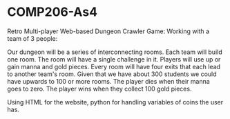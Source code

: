 # COMP206-As4

Retro Multi-player Web-based Dungeon Crawler Game:
Working with a team of 3 people:

Our dungeon will be a series of interconnecting rooms. Each team will build one room. 
The room will have a single challenge in it. Players will use up or gain manna and gold pieces. 
Every room will have four exits that each lead to another team's room. Given that we have about 
300 students we could have upwards to 100 or more rooms. 
The player dies when their manna goes to zero. The player wins when they collect 100 gold pieces.

Using HTML for the website, python for handling variables of coins the user has.
